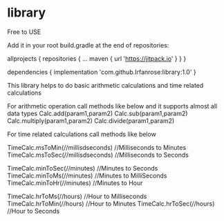 # library
Free to USE

Add it in your root build.gradle at the end of repositories:

allprojects {
		repositories {
			...
			maven { url 'https://jitpack.io' }
		}
	}
  
  dependencies {
	        implementation 'com.github.Irfanrose:library:1.0'
	}
  
  This library helps to do basic arithmetic calculations and time related calculations
  
  For arithmetic operation call methods like below and it supports almost all data types
  Calc.add(param1,param2)
  Calc.sub(param1,param2)
  Calc.multiply(param1,param2)
  Calc.divide(param1,param2)
  
  For time related calculations call methods like below
  
  TimeCalc.msToMin(//millisdseconds)   //Milliseconds to Minutes
  TimeCalc.msToSec(//millisdseconds)   //Milliseconds to Seconds
  
  TimeCalc.minToSec(//minutes)   //Minutes to Seconds
  TimeCalc.minToMs(//minutes)   //Minutes to MilliSeconds
  TimeCalc.minToHr(//minutes)   //Minutes to Hour
  
  TimeCalc.hrToMs(//hours)   //Hour to Milliseconds
  TimeCalc.hrToMin(//hours)   //Hour to Minutes
  TimeCalc.hrToSec(//hours)   //Hour to Seconds
  
  
